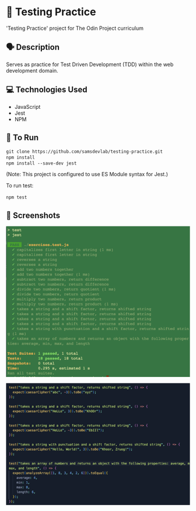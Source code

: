 # 🧪 Testing Practice

'Testing Practice' project for The Odin Project curriculum

## 🗣️ Description

Serves as practice for Test Driven Development (TDD) within the web development domain.

## 💻 Technologies Used

- JavaScript
- Jest
- NPM

## 🏃 To Run

```
git clone https://github.com/samsdevlab/testing-practice.git
npm install
npm install --save-dev jest
```

(Note: This project is configured to use ES Module syntax for Jest.)

To run test:

`npm test`

## 📸 Screenshots

![alt text](tdd-screenshot-1.png)

![alt text](tdd-screenshot-2.png)
